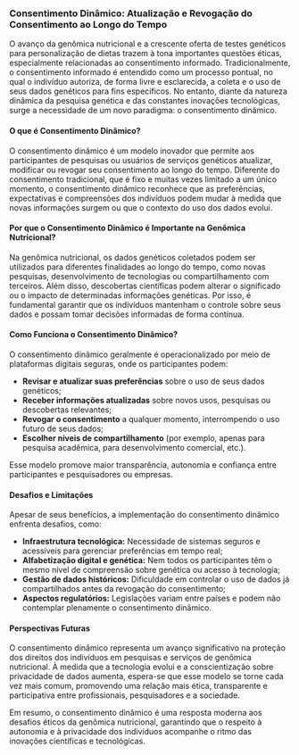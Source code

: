 
### Consentimento Dinâmico: Atualização e Revogação do Consentimento ao Longo do Tempo

O avanço da genômica nutricional e a crescente oferta de testes genéticos para personalização de dietas trazem à tona importantes questões éticas, especialmente relacionadas ao consentimento informado. Tradicionalmente, o consentimento informado é entendido como um processo pontual, no qual o indivíduo autoriza, de forma livre e esclarecida, a coleta e o uso de seus dados genéticos para fins específicos. No entanto, diante da natureza dinâmica da pesquisa genética e das constantes inovações tecnológicas, surge a necessidade de um novo paradigma: o consentimento dinâmico.

#### O que é Consentimento Dinâmico?

O consentimento dinâmico é um modelo inovador que permite aos participantes de pesquisas ou usuários de serviços genéticos atualizar, modificar ou revogar seu consentimento ao longo do tempo. Diferente do consentimento tradicional, que é fixo e muitas vezes limitado a um único momento, o consentimento dinâmico reconhece que as preferências, expectativas e compreensões dos indivíduos podem mudar à medida que novas informações surgem ou que o contexto do uso dos dados evolui.

#### Por que o Consentimento Dinâmico é Importante na Genômica Nutricional?

Na genômica nutricional, os dados genéticos coletados podem ser utilizados para diferentes finalidades ao longo do tempo, como novas pesquisas, desenvolvimento de tecnologias ou compartilhamento com terceiros. Além disso, descobertas científicas podem alterar o significado ou o impacto de determinadas informações genéticas. Por isso, é fundamental garantir que os indivíduos mantenham o controle sobre seus dados e possam tomar decisões informadas de forma contínua.

#### Como Funciona o Consentimento Dinâmico?

O consentimento dinâmico geralmente é operacionalizado por meio de plataformas digitais seguras, onde os participantes podem:

- **Revisar e atualizar suas preferências** sobre o uso de seus dados genéticos;
- **Receber informações atualizadas** sobre novos usos, pesquisas ou descobertas relevantes;
- **Revogar o consentimento** a qualquer momento, interrompendo o uso futuro de seus dados;
- **Escolher níveis de compartilhamento** (por exemplo, apenas para pesquisa acadêmica, para desenvolvimento comercial, etc.).

Esse modelo promove maior transparência, autonomia e confiança entre participantes e pesquisadores ou empresas.

#### Desafios e Limitações

Apesar de seus benefícios, a implementação do consentimento dinâmico enfrenta desafios, como:

- **Infraestrutura tecnológica:** Necessidade de sistemas seguros e acessíveis para gerenciar preferências em tempo real;
- **Alfabetização digital e genética:** Nem todos os participantes têm o mesmo nível de compreensão sobre genética ou acesso à tecnologia;
- **Gestão de dados históricos:** Dificuldade em controlar o uso de dados já compartilhados antes da revogação do consentimento;
- **Aspectos regulatórios:** Legislações variam entre países e podem não contemplar plenamente o consentimento dinâmico.

#### Perspectivas Futuras

O consentimento dinâmico representa um avanço significativo na proteção dos direitos dos indivíduos em pesquisas e serviços de genômica nutricional. À medida que a tecnologia evolui e a conscientização sobre privacidade de dados aumenta, espera-se que esse modelo se torne cada vez mais comum, promovendo uma relação mais ética, transparente e participativa entre profissionais, pesquisadores e a sociedade.

Em resumo, o consentimento dinâmico é uma resposta moderna aos desafios éticos da genômica nutricional, garantindo que o respeito à autonomia e à privacidade dos indivíduos acompanhe o ritmo das inovações científicas e tecnológicas.
```
